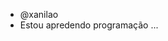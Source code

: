 -  @xanilao
- Estou apredendo programação ...

<!---
xanilao/xanilao is a ✨ special ✨ repository because its `README.md` (this file) appears on your GitHub profile.
You can click the Preview link to take a look at your changes.
--->
